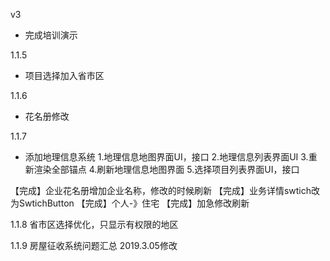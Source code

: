 v3
* 完成培训演示

1.1.5
* 项目选择加入省市区

1.1.6
* 花名册修改

1.1.7
* 添加地理信息系统
1.地理信息地图界面UI，接口
2.地理信息列表界面UI
3.重新渲染全部锚点
4.刷新地理信息地图界面
5.选择项目列表界面UI，接口

【完成】企业花名册增加企业名称，修改的时候刷新
【完成】业务详情swtich改为SwtichButton
【完成】个人-》住宅
【完成】加急修改刷新

1.1.8
省市区选择优化，只显示有权限的地区

1.1.9
房屋征收系统问题汇总 2019.3.05修改